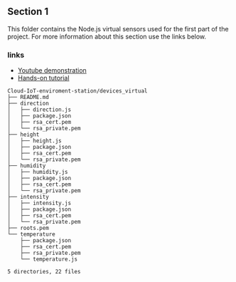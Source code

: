 ## Section 1

This folder contains the Node.js virtual sensors used for the first part of the project. For more information about this section use the links below.

### links
- [Youtube demonstration](https://youtu.be/MFi_sELNDRY)
- [Hands-on tutorial](https://www.hackster.io/ivagnesmanuel/iot-2020-assignment1-13aa68)

```
Cloud-IoT-enviroment-station/devices_virtual
├── README.md
├── direction
│   ├── direction.js
│   ├── package.json
│   ├── rsa_cert.pem
│   └── rsa_private.pem
├── height
│   ├── height.js
│   ├── package.json
│   ├── rsa_cert.pem
│   └── rsa_private.pem
├── humidity
│   ├── humidity.js
│   ├── package.json
│   ├── rsa_cert.pem
│   └── rsa_private.pem
├── intensity
│   ├── intensity.js
│   ├── package.json
│   ├── rsa_cert.pem
│   └── rsa_private.pem
├── roots.pem
└── temperature
    ├── package.json
    ├── rsa_cert.pem
    ├── rsa_private.pem
    └── temperature.js

5 directories, 22 files
```
